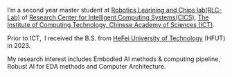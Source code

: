 I’m a second year master student at [Robotics Learining and Chips lab(RLC-Lab)](https://github.com/RLC-Lab) of [Research Center for Intelligent
Computing Systems(CICS)](https://ict.cas.cn/jssgk/zzjg/kyxt/znjsj/js/),  [The Institute of Computing Technology, Chinese Academy of Sciences (ICT)](http://www.ict.ac.cn/).

Prior to ICT, I received the B.S. from [HeFei University of Technology](https://www.hfut.edu.cn/) (HFUT) in 2023.

My research interest includes Embodied AI methods & computing pipeline, Robust AI for EDA methods and Computer Architecture.

